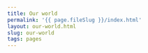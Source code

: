 ```yaml
---
title: Our world
permalink: '{{ page.fileSlug }}/index.html'
layout: our-world.html
slug: our-world
tags: pages
---
```



